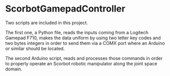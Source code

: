 # ScorbotGamepadController

Two scripts are included in this project.

The first one, a Python file, reads the inputs coming from a Logitech Gamepad F710, makes the data uniform by using two letter key codes and two bytes integers in order to send them via a COMX port where an Arduino or similar should be located.

The second Arduino script, reads and processes those commands in order to properly operate an Scorbot robotic manipulator along the joint space domain.
